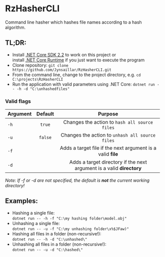 # RzHasherCLI
Command line hasher which hashes file names according to a hash algorithm.

## TL;DR:
* Install [.NET Core SDK 2.2](https://dotnet.microsoft.com/download) to work on this project or  
install [.NET Core Runtime](https://dotnet.microsoft.com/download) if you just want to execute the program
* Clone repository: `git clone https://github.com/Jynsaillar/RzHasherCLI.git`
* From the command line, change to the project directory, e.g. `cd C:\projects\RzHasherCLI`
* Run the application with valid parameters using .NET Core: `dotnet run -- -h -d "C:\unhashedfiles"`

### Valid flags
Argument          |Default           |Purpose
------------------|:----------------:|:------------------:|
`-h`              |`true`            |Changes the action to `hash all source files`
`-u`              |`false`           |Changes the action to `unhash all source files`
`-f`              |` `               |Adds a target file if the next argument is a valid **file**
`-d`              |` `               |Adds a target directory if the next argument is a valid **directory**

*Note:  If -f or -d are not specified, the default is **not** the current working directory!*

## Examples:
* Hashing a single file:  
`dotnet run -- -h -f "C:\my hashing folder\model.obj"`
* Unhashing a single file:  
`dotnet run -- -u -f "C:\my unhashing folder\x%$JFaw)"`
* Hashing all files in a folder (non-recursive!):  
`dotnet run -- -h -d "C:\unhashed\"`
* Unhashing all files in a folder (non-recursive!):  
`dotnet run -- -u -d "C:\hashed\"`
